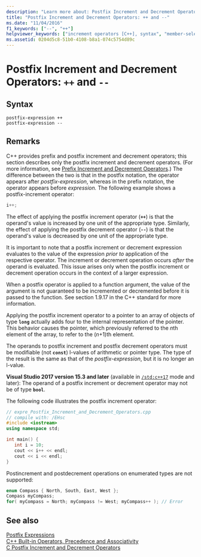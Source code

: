```yaml
---
description: "Learn more about: Postfix Increment and Decrement Operators: ++ and --"
title: "Postfix Increment and Decrement Operators: ++ and --"
ms.date: "11/04/2016"
f1_keywords: ["--", "++"]
helpviewer_keywords: ["increment operators [C++], syntax", "member-selection operators [C++]", "-- operator [C++], postfix decrement operators", "postfix operators [C++]", "++ operator [C++], postfix increment operators", "decrement operators [C++], syntax", "operators [C++], postfix", "decrement operators [C++]"]
ms.assetid: 0204d5c8-51b0-4108-b8a1-074c5754d89c
---
```

# Postfix Increment and Decrement Operators: `++` and `--`

## Syntax

```
postfix-expression ++
postfix-expression --
```

## Remarks

C++ provides prefix and postfix increment and decrement operators; this section describes only the postfix increment and decrement operators. (For more information, see [Prefix Increment and Decrement Operators](../cpp/prefix-increment-and-decrement-operators-increment-and-decrement.md).) The difference between the two is that in the postfix notation, the operator appears after *postfix-expression*, whereas in the prefix notation, the operator appears before *expression.* The following example shows a postfix-increment operator:

```cpp
i++;
```

The effect of applying the postfix increment operator (**`++`**) is that the operand's value is increased by one unit of the appropriate type. Similarly, the effect of applying the postfix decrement operator (**`--`**) is that the operand's value is decreased by one unit of the appropriate type.

It is important to note that a postfix increment or decrement expression evaluates to the value of the expression *prior to* application of the respective operator. The increment or decrement operation occurs *after* the operand is evaluated. This issue arises only when the postfix increment or decrement operation occurs in the context of a larger expression.

When a postfix operator is applied to a function argument, the value of the argument is not guaranteed to be incremented or decremented before it is passed to the function.  See section 1.9.17 in the C++ standard for more information.

Applying the postfix increment operator to a pointer to an array of objects of type **`long`** actually adds four to the internal representation of the pointer. This behavior causes the pointer, which previously referred to the *n*th element of the array, to refer to the (*n*+1)th element.

The operands to postfix increment and postfix decrement operators must be modifiable (not **`const`**) l-values of arithmetic or pointer type. The type of the result is the same as that of the *postfix-expression*, but it is no longer an l-value.

**Visual Studio 2017 version 15.3 and later** (available in [`/std:c++17`](../build/reference/std-specify-language-standard-version.md) mode and later): The operand of a postfix increment  or decrement operator may not be of type **`bool`**.

The following code illustrates the postfix increment operator:

```cpp
// expre_Postfix_Increment_and_Decrement_Operators.cpp
// compile with: /EHsc
#include <iostream>
using namespace std;

int main() {
   int i = 10;
   cout << i++ << endl;
   cout << i << endl;
}
```

Postincrement and postdecrement operations on enumerated types are not supported:

```cpp
enum Compass { North, South, East, West };
Compass myCompass;
for( myCompass = North; myCompass != West; myCompass++ ); // Error
```

## See also

[Postfix Expressions](../cpp/postfix-expressions.md)\
[C++ Built-in Operators, Precedence and Associativity](../cpp/cpp-built-in-operators-precedence-and-associativity.md)\
[C Postfix Increment and Decrement Operators](../c-language/c-postfix-increment-and-decrement-operators.md)
